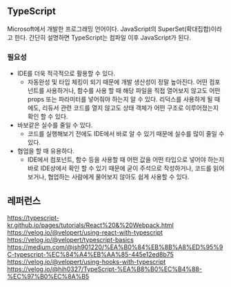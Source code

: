 ## TypeScript
Microsoft에서 개발한 프로그래밍 언어이다. JavaScript의 SuperSet(확대집합)이라고 한다. 간단히 설명하면 TypeScript는 컴파일 이후 JavaScript가 된다.

<h3>필요성</h3>
<ul>
  <li>
    IDE를 더욱 적극적으로 활용할 수 있다.
    <ul>
      <li>자동완성 및 타입 체킹이 되기 때문에 개발 생산성이 정말 높아진다. 어떤 컴포넌트를 사용하거나, 함수를 사용 할 때 해당 파일을 직접 열어보지 않고도 어떤 props 또는 파라미터를 넣어줘야 하는지 알 수 있다. 리덕스를 사용하게 될 때에도, 리듀서 관련 코드를 열지 않고도 상태 객체가 어떤 구조로 이루어졌는지 확인 할 수 있다.</li>
    </ul>
  </li>
  <li>
    바보같은 실수를 줄일 수 있다.
    <ul>
      <li>코드를 실행해보기 전에도 IDE에서 바로 알 수 있기 때문에 실수를 많이 줄일 수 있다.</li>
    </ul>
  </li>
  <li>
    협업을 할 때 유용하다.
    <ul>
      <li>IDE에서 컴포넌트, 함수 등을 사용할 때 어떤 값을 어떤 타입으로 넣어야 하는지 바로 IDE상에서 확인 할 수 있기 때문에 굳이 주석으로 작성하거나, 코드를 읽어보거나, 협업하는 사람에게 물어보지 않아도 쉽게 사용할 수 있다.</li>
    </ul>
  </li>
</ul>

## 레퍼런스
https://typescript-kr.github.io/pages/tutorials/React%20&%20Webpack.html<br>
https://velog.io/@velopert/using-react-with-typescript<br>
https://velog.io/@velopert/typescript-basics<br>
https://medium.com/@jsh901220/%EA%B0%84%EB%8B%A8%ED%95%9C-typescript-%EC%84%A4%EB%AA%85-445e12ed8b75<br>
https://velog.io/@velopert/using-hooks-with-typescript<br>
https://velog.io/@hih0327/TypeScript-%EA%B8%B0%EC%B4%88-%EC%97%B0%EC%8A%B5
